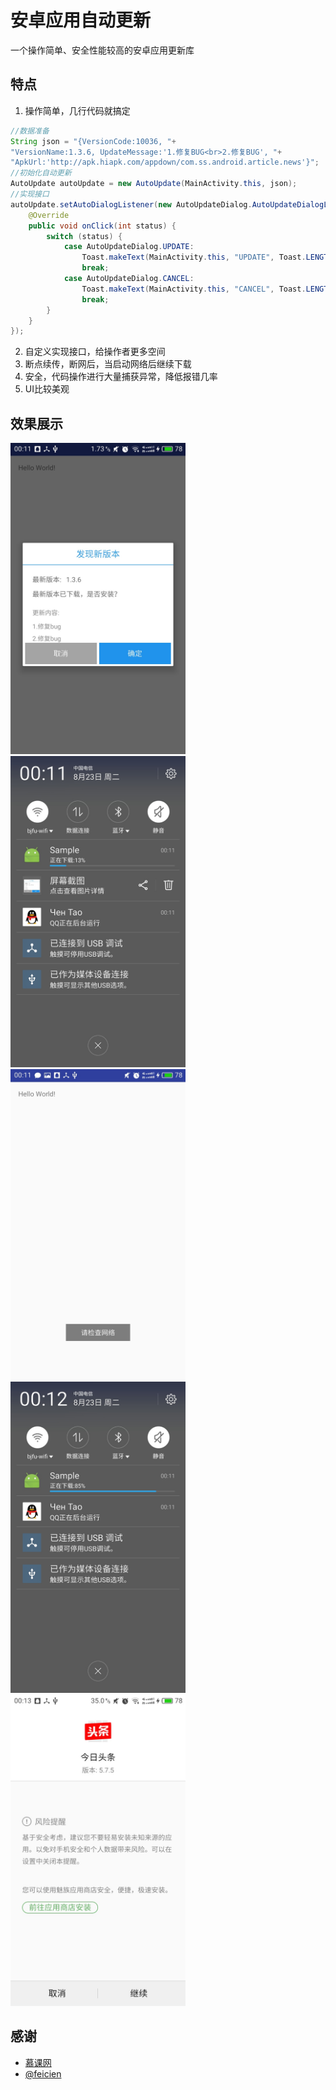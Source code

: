 # 安卓应用自动更新

一个操作简单、安全性能较高的安卓应用更新库

## 特点

1. 操作简单，几行代码就搞定
```java
//数据准备
String json = "{VersionCode:10036, "+
"VersionName:1.3.6, UpdateMessage:'1.修复BUG<br>2.修复BUG', "+
"ApkUrl:'http://apk.hiapk.com/appdown/com.ss.android.article.news'}";
//初始化自动更新
AutoUpdate autoUpdate = new AutoUpdate(MainActivity.this, json);
//实现接口
autoUpdate.setAutoDialogListener(new AutoUpdateDialog.AutoUpdateDialogListener() {
    @Override
    public void onClick(int status) {
        switch (status) {
            case AutoUpdateDialog.UPDATE:
                Toast.makeText(MainActivity.this, "UPDATE", Toast.LENGTH_SHORT).show();
                break;
            case AutoUpdateDialog.CANCEL:
                Toast.makeText(MainActivity.this, "CANCEL", Toast.LENGTH_SHORT).show();
                break;
        }
    }
});
```
2. 自定义实现接口，给操作者更多空间
3. 断点续传，断网后，当启动网络后继续下载
4. 安全，代码操作进行大量捕获异常，降低报错几率
5. UI比较美观

## 效果展示

<img src="./images/1.jpg" width="280">
<img src="./images/2.jpg" width="280">
<img src="./images/3.jpg" width="280">
<img src="./images/4.jpg" width="280">
<img src="./images/5.jpg" width="280">

## 感谢
- [慕课网](http://www.imooc.com/)
- [@feicien](https://github.com/feicien/android-auto-update)